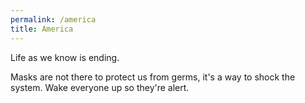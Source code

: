 ```yaml
---
permalink: /america
title: America
---
```


Life as we know is ending. 

Masks are not there to protect us from germs, it's a way to shock the system. Wake everyone up so they're alert.